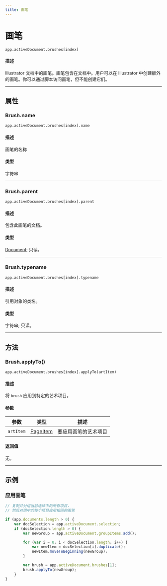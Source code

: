 ```yaml
---
title: 画笔
---
```

# 画笔

`app.activeDocument.brushes[index]`

#### 描述

Illustrator 文档中的画笔。画笔包含在文档中。用户可以在 Illustrator 中创建额外的画笔。你可以通过脚本访问画笔，但不能创建它们。

---

## 属性

### Brush.name

`app.activeDocument.brushes[index].name`

#### 描述

画笔的名称

#### 类型

字符串

---

### Brush.parent

`app.activeDocument.brushes[index].parent`

#### 描述

包含此画笔的文档。

#### 类型

[Document](.././Document); 只读。

---

### Brush.typename

`app.activeDocument.brushes[index].typename`

#### 描述

引用对象的类名。

#### 类型

字符串; 只读。

---

## 方法

### Brush.applyTo()

`app.activeDocument.brushes[index].applyTo(artItem)`

#### 描述

将 `brush` 应用到特定的艺术项目。

#### 参数

| 参数       |           类型            |         描述          |
| ---------- | ------------------------- | --------------------- |
| `artItem`  | [PageItem](.././PageItem) | 要应用画笔的艺术项目  |

#### 返回值

无。

---

## 示例

### 应用画笔

```javascript
// 复制并分组当前选择中的所有项目，
// 然后对组中的每个项目应用相同的画笔

if (app.documents.length > 0) {
    var docSelection = app.activeDocument.selection;
    if (docSelection.length > 0) {
        var newGroup = app.activeDocument.groupItems.add();

        for (var i = 0; i < docSelection.length; i++) {
            var newItem = docSelection[i].duplicate();
            newItem.moveToBeginning(newGroup);
        }

        var brush = app.activeDocument.brushes[1];
        brush.applyTo(newGroup);
    }
}
```